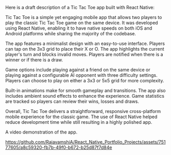 Here is a draft description of a Tic Tac Toe app built with React Native:

Tic Tac Toe is a simple yet engaging mobile app that allows two players to play the classic Tic Tac Toe game on the same device. It was developed using React Native, enabling it to have native speeds on both iOS and Android platforms while sharing the majority of the codebase.  

The app features a minimalist design with an easy-to-use interface. Players can tap on the 3x3 grid to place their X or O. The app highlights the current player's turn and blocks invalid moves. Players are notified when there is a winner or if there is a draw.

Game options include playing against a friend on the same device or playing against a configurable AI opponent with three difficulty settings. Players can choose to play on either a 3x3 or 5x5 grid for more complexity.

Built-in animations make for smooth gameplay and transitions. The app also includes ambient sound effects to enhance the experience. Game statistics are tracked so players can review their wins, losses and draws.

Overall, Tic Tac Toe delivers a straightforward, responsive cross-platform mobile experience for the classic game. The use of React Native helped reduce development time while still resulting in a highly polished app.


A video demonstration of the app.

https://github.com/RajavamshiA/React_Native_Portfolio_Projects/assets/75177605/a8c59320-fb7b-49f0-b672-b25d87f7d84e

